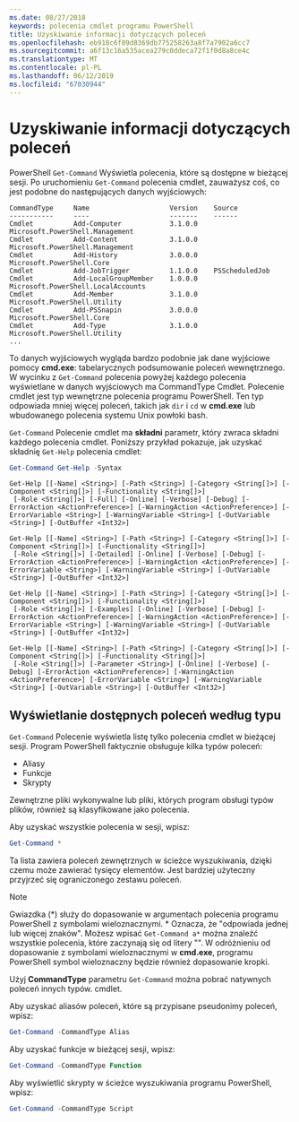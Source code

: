 ```yaml
---
ms.date: 08/27/2018
keywords: polecenia cmdlet programu PowerShell
title: Uzyskiwanie informacji dotyczących poleceń
ms.openlocfilehash: eb918c6f89d8369db775258263a8f7a7902a6cc7
ms.sourcegitcommit: a6f13c16a535acea279c0ddeca72f1f0d8a8ce4c
ms.translationtype: MT
ms.contentlocale: pl-PL
ms.lasthandoff: 06/12/2019
ms.locfileid: "67030944"
---
```

# <a name="getting-information-about-commands"></a>Uzyskiwanie informacji dotyczących poleceń

PowerShell `Get-Command` Wyświetla polecenia, które są dostępne w bieżącej sesji.
Po uruchomieniu `Get-Command` polecenia cmdlet, zauważysz coś, co jest podobne do następujących danych wyjściowych:

```output
CommandType     Name                    Version    Source
-----------     ----                    -------    ------
Cmdlet          Add-Computer            3.1.0.0    Microsoft.PowerShell.Management
Cmdlet          Add-Content             3.1.0.0    Microsoft.PowerShell.Management
Cmdlet          Add-History             3.0.0.0    Microsoft.PowerShell.Core
Cmdlet          Add-JobTrigger          1.1.0.0    PSScheduledJob
Cmdlet          Add-LocalGroupMember    1.0.0.0    Microsoft.PowerShell.LocalAccounts
Cmdlet          Add-Member              3.1.0.0    Microsoft.PowerShell.Utility
Cmdlet          Add-PSSnapin            3.0.0.0    Microsoft.PowerShell.Core
Cmdlet          Add-Type                3.1.0.0    Microsoft.PowerShell.Utility
...
```

To danych wyjściowych wygląda bardzo podobnie jak dane wyjściowe pomocy **cmd.exe**: tabelarycznych podsumowanie poleceń wewnętrznego. W wycinku z `Get-Command` polecenia powyżej każdego polecenia wyświetlane w danych wyjściowych ma CommandType Cmdlet. Polecenie cmdlet jest typ wewnętrzne polecenia programu PowerShell. Ten typ odpowiada mniej więcej poleceń, takich jak `dir` i `cd` w **cmd.exe** lub wbudowanego polecenia systemu Unix powłoki bash.

`Get-Command` Polecenie cmdlet ma **składni** parametr, który zwraca składni każdego polecenia cmdlet. Poniższy przykład pokazuje, jak uzyskać składnię `Get-Help` polecenia cmdlet:

```powershell
Get-Command Get-Help -Syntax
```

```output
Get-Help [[-Name] <String>] [-Path <String>] [-Category <String[]>] [-Component <String[]>] [-Functionality <String[]>]
 [-Role <String[]>] [-Full] [-Online] [-Verbose] [-Debug] [-ErrorAction <ActionPreference>] [-WarningAction <ActionPreference>] [-ErrorVariable <String>] [-WarningVariable <String>] [-OutVariable <String>] [-OutBuffer <Int32>]

Get-Help [[-Name] <String>] [-Path <String>] [-Category <String[]>] [-Component <String[]>] [-Functionality <String[]>]
 [-Role <String[]>] [-Detailed] [-Online] [-Verbose] [-Debug] [-ErrorAction <ActionPreference>] [-WarningAction <ActionPreference>] [-ErrorVariable <String>] [-WarningVariable <String>] [-OutVariable <String>] [-OutBuffer <Int32>]

Get-Help [[-Name] <String>] [-Path <String>] [-Category <String[]>] [-Component <String[]>] [-Functionality <String[]>]
 [-Role <String[]>] [-Examples] [-Online] [-Verbose] [-Debug] [-ErrorAction <ActionPreference>] [-WarningAction <ActionPreference>] [-ErrorVariable <String>] [-WarningVariable <String>] [-OutVariable <String>] [-OutBuffer <Int32>]

Get-Help [[-Name] <String>] [-Path <String>] [-Category <String[]>] [-Component <String[]>] [-Functionality <String[]>]
 [-Role <String[]>] [-Parameter <String>] [-Online] [-Verbose] [-Debug] [-ErrorAction <ActionPreference>] [-WarningAction <ActionPreference>] [-ErrorVariable <String>] [-WarningVariable <String>] [-OutVariable <String>] [-OutBuffer <Int32>]
```

## <a name="displaying-available-command-by-type"></a>Wyświetlanie dostępnych poleceń według typu

`Get-Command` Polecenie wyświetla listę tylko polecenia cmdlet w bieżącej sesji. Program PowerShell faktycznie obsługuje kilka typów poleceń:

- Aliasy
- Funkcje
- Skrypty

Zewnętrzne pliki wykonywalne lub pliki, których program obsługi typów plików, również są klasyfikowane jako polecenia.

Aby uzyskać wszystkie polecenia w sesji, wpisz:

```powershell
Get-Command *
```

Ta lista zawiera poleceń zewnętrznych w ścieżce wyszukiwania, dzięki czemu może zawierać tysięcy elementów.
Jest bardziej użyteczny przyjrzeć się ograniczonego zestawu poleceń.

> [!NOTE]
> Gwiazdka (\*) służy do dopasowanie w argumentach polecenia programu PowerShell z symbolami wieloznacznymi. \* Oznacza, że "odpowiada jednej lub więcej znaków". Możesz wpisać `Get-Command a*` można znaleźć wszystkie polecenia, które zaczynają się od litery "". W odróżnieniu od dopasowanie z symbolami wieloznacznymi w **cmd.exe**, programu PowerShell symbol wieloznaczny będzie również dopasowanie kropki.

Użyj **CommandType** parametru `Get-Command` można pobrać natywnych poleceń innych typów.
cmdlet.

Aby uzyskać aliasów poleceń, które są przypisane pseudonimy poleceń, wpisz:

```powershell
Get-Command -CommandType Alias
```

Aby uzyskać funkcje w bieżącej sesji, wpisz:

```powershell
Get-Command -CommandType Function
```

Aby wyświetlić skrypty w ścieżce wyszukiwania programu PowerShell, wpisz:

```powershell
Get-Command -CommandType Script
```
